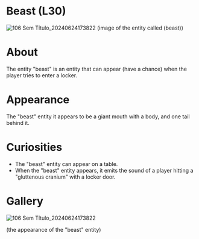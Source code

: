 # Beast (L30)
![106 Sem Título_20240624173822](https://github.com/Redstel/Lunar-rooms-wiki/assets/168801295/ef9ab21f-1bbc-4db4-af50-77957edc74c3)
(image of the entity called (beast))

# About
The entity "beast" is an entity that can appear (have a chance) when the player tries to enter a locker.

# Appearance
The "beast" entity it appears to be a giant mouth with a body, and one tail behind it.

# Curiosities
- The "beast" entity can appear on a table.
- When the "beast" entity appears, it emits the sound of a player hitting a "gluttenous cranium" with a locker door.

# Gallery
![106 Sem Título_20240624173822](https://github.com/Redstel/Lunar-rooms-wiki/assets/168801295/73d5b3ec-8b52-4d45-8f85-ae4484dad89e)

(the appearance of the "beast" entity)


